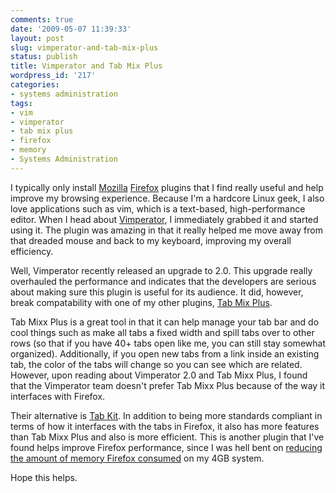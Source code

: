 ```yaml
---
comments: true
date: '2009-05-07 11:39:33'
layout: post
slug: vimperator-and-tab-mix-plus
status: publish
title: Vimperator and Tab Mix Plus
wordpress_id: '217'
categories:
- systems administration
tags:
- vim
- vimperator
- tab mix plus
- firefox
- memory
- Systems Administration
---
```


I typically only install <a href="http://www.mozilla.org/">Mozilla</a> <a href="http://www.getfirefox.com/">Firefox</a> plugins that I find really useful and help improve my browsing experience. Because I'm a hardcore Linux geek, I also love applications such as vim, which is a text-based, high-performance editor. When I head about <a href="vimperator.org">Vimperator</a>, I immediately grabbed it and started using it. The plugin was amazing in that it really helped me move away from that dreaded mouse and back to my keyboard, improving my overall efficiency. 

Well, Vimperator recently released an upgrade to 2.0. This upgrade really overhauled the performance and indicates that the developers are serious about making sure this plugin is useful for its audience. It did, however, break compatability with one of my other plugins, <a href="https://addons.mozilla.org/en-US/firefox/addon/1122">Tab Mix Plus</a>. 

Tab Mixx Plus is a great tool in that it can help manage your tab bar and do cool things such as make all tabs a fixed width and spill tabs over to other rows (so that if you have 40+ tabs open like me, you can still stay somewhat organized). Additionally, if you open new tabs from a link inside an existing tab, the color of the tabs will change so you can see which are related. However, upon reading about Vimperator 2.0 and Tab Mixx Plus, I found that the Vimperator team doesn't prefer Tab Mixx Plus because of the way it interfaces with Firefox. 

Their alternative is <a href="http://jomel.me.uk/software/firefox/tabkit/">Tab Kit</a>. In addition to being more standards compliant in terms of how it interfaces with the tabs in Firefox, it also has more features than Tab Mixx Plus and also is more efficient. This is another plugin that I've found helps improve Firefox performance, since I was hell bent on <a href="/2009/05/03/reducing-memory-consumption-in-firefox-3">reducing the amount of memory Firefox consumed</a> on my 4GB system. 

Hope this helps. 
